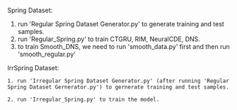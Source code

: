 Spring Dataset:

1. run 'Regular Spring Dataset Generator.py' to generate training and test samples.
2. run 'Regular_Spring.py' to train CTGRU, RIM, NeuralCDE, DNS.
3. to train Smooth_DNS, we need to run 'smooth_data.py' first and then run 'smooth_regular.py'

IrrSpring Dataset:

    1. run 'Irregular Spring Dataset Generator.py' (after running 'Regular Spring Dataset Gernerator.py') to gernerate training and test samples.

    2. run 'Irregular_Spring.py' to train the model.
